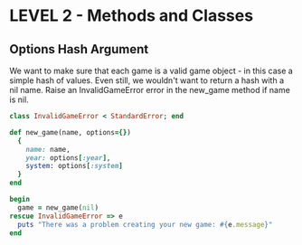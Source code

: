 LEVEL 2 - Methods and Classes
=============================

Options Hash Argument
---------------------

We want to make sure that each game is a valid game object - in this case a simple hash of values. Even still, we wouldn't want to return a hash with a nil name. Raise an InvalidGameError error in the new_game method if name is nil.

```ruby
class InvalidGameError < StandardError; end

def new_game(name, options={})
  {
    name: name,
    year: options[:year],
    system: options[:system]
  }
end

begin
  game = new_game(nil)
rescue InvalidGameError => e
  puts "There was a problem creating your new game: #{e.message}"
end

```
